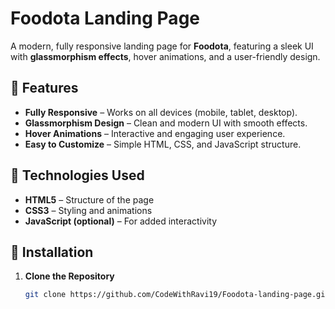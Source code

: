 # Foodota Landing Page  

A modern, fully responsive landing page for **Foodota**, featuring a sleek UI with **glassmorphism effects**, hover animations, and a user-friendly design.  

## 🚀 Features  
- **Fully Responsive** – Works on all devices (mobile, tablet, desktop).  
- **Glassmorphism Design** – Clean and modern UI with smooth effects.  
- **Hover Animations** – Interactive and engaging user experience.  
- **Easy to Customize** – Simple HTML, CSS, and JavaScript structure.  

## 🔧 Technologies Used  
- **HTML5** – Structure of the page  
- **CSS3** – Styling and animations  
- **JavaScript (optional)** – For added interactivity  

## 📂 Installation  
1. **Clone the Repository**  
   ```bash
   git clone https://github.com/CodeWithRavi19/Foodota-landing-page.git
